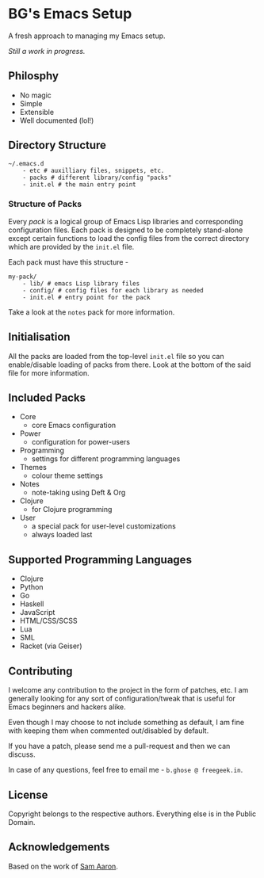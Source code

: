 # BG's Emacs Setup #
A fresh approach to managing my Emacs setup.

*Still a work in progress.*

## Philosphy ##
* No magic
* Simple
* Extensible
* Well documented (lol!)

## Directory Structure ##
    ~/.emacs.d
        - etc # auxilliary files, snippets, etc.
        - packs # different library/config "packs"
        - init.el # the main entry point

### Structure of Packs ###
Every *pack* is a logical group of Emacs Lisp libraries and
corresponding configuration files. Each pack is designed to be
completely stand-alone except certain functions to load the config files
from the correct directory which are provided by the `init.el` file.

Each pack must have this structure -

    my-pack/
        - lib/ # emacs Lisp library files
        - config/ # config files for each library as needed
        - init.el # entry point for the pack

Take a look at the `notes` pack for more information.

## Initialisation ##
All the packs are loaded from the top-level `init.el` file so you can
enable/disable loading of packs from there. Look at the bottom of the
said file for more information.


## Included Packs ##
* Core
  - core Emacs configuration
* Power
  - configuration for power-users
* Programming
  - settings for different programming languages
* Themes
  - colour theme settings
* Notes
  - note-taking using Deft & Org
* Clojure
  - for Clojure programming
* User
  - a special pack for user-level customizations
  - always loaded last

## Supported Programming Languages ##
* Clojure
* Python
* Go
* Haskell
* JavaScript
* HTML/CSS/SCSS
* Lua
* SML
* Racket (via Geiser)

## Contributing ##
I welcome any contribution to the project in the form of patches, etc. I
am generally looking for any sort of configuration/tweak that is useful
for Emacs beginners and hackers alike.

Even though I may choose to not include something as default, I am fine
with keeping them when commented out/disabled by default.

If you have a patch, please send me a pull-request and then we can
discuss.

In case of any questions, feel free to email me - `b.ghose @ freegeek.in`.

## License ##
Copyright belongs to the respective authors. Everything else is in the
Public Domain.

## Acknowledgements ##
Based on the work of [Sam Aaron](https://github.com/overtone/emacs-live).
